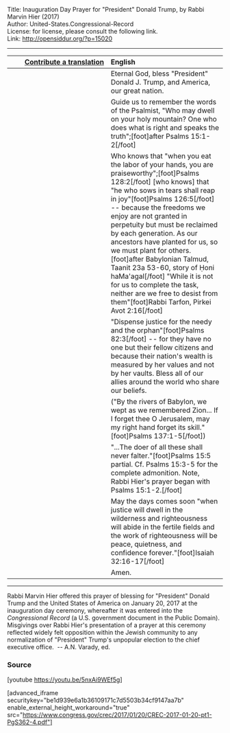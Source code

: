 <html>
<head></head>
<body>
Title: Inauguration Day Prayer for "President" Donald Trump, by Rabbi Marvin Hier (2017)<br />
Author: United-States.Congressional-Record<br />
License: for license, please consult the following link.<br />
Link: <a href="http://opensiddur.org/?p=15020">http://opensiddur.org/?p=15020</a>
<p />
<hr />

<table style="margin-left: auto;margin-right: auto;" class="draggable">
<thead><tr><th id="x" style="text-align: right;"><a href="/contributing/upload/">Contribute a translation</a></th><th style="text-align: left;">English</th></tr></thead>
<tbody>
<tr><td style="vertical-align:top;" width="46%">
<div class="liturgy"><span lang="he">

</span></div></td>
 
<td style="vertical-align:top;" width="53%">
<div class="english">
Eternal God, 
bless "President" Donald J. Trump, 
and America, our great nation.
</div></td></tr>


<tr><td style="vertical-align:top;" width="46%">
<div class="liturgy"><span lang="he">

</span></div></td>
 
<td style="vertical-align:top;" width="53%">
<div class="english">
Guide us to remember the words of the Psalmist, 
"Who may dwell on your holy mountain? 
One who does what is right 
and speaks the truth";[foot]after Psalms 15:1-2[/foot]
</div></td></tr>


<tr><td style="vertical-align:top;" width="46%">
<div class="liturgy"><span lang="he">

</span></div></td>
 
<td style="vertical-align:top;" width="53%">
<div class="english">
Who knows that "when you eat the labor of your hands, 
you are praiseworthy";[foot]Psalms 128:2[/foot]
[who knows] that "he who sows in tears 
shall reap in joy"[foot]Psalms 126:5[/foot] -- 
because the freedoms we enjoy 
are not granted in perpetuity 
but must be reclaimed 
by each generation.
As our ancestors have planted for us, 
so we must plant for others.[foot]after Babylonian Talmud, Taanit 23a 53-60, story of Ḥoni haMa'agal[/foot] 
"While it is not for us to complete the task, 
neither are we free to desist from them"[foot]Rabbi Tarfon, Pirkei Avot 2:16[/foot]
</div></td></tr>


<tr><td style="vertical-align:top;" width="46%">
<div class="liturgy"><span lang="he">

</span></div></td>
 
<td style="vertical-align:top;" width="53%">
<div class="english">
"Dispense justice for the needy and the orphan"[foot]Psalms 82:3[/foot] -- 
for they have no one but their fellow citizens 
and because their nation's wealth 
is measured by her values 
and not by her vaults.
Bless all of our allies around the world 
who share our beliefs. 
</div></td></tr>


<tr><td style="vertical-align:top;" width="46%">
<div class="liturgy"><span lang="he">

</span></div></td>
 
<td style="vertical-align:top;" width="53%">
<div class="english">
("By the rivers of Babylon, 
we wept as we remembered Zion... 
If I forget thee O Jerusalem, 
may my right hand forget its skill."[foot]Psalms 137:1-5[/foot])
</div></td></tr>


<tr><td style="vertical-align:top;" width="46%">
<div class="liturgy"><span lang="he">

</span></div></td>
 
<td style="vertical-align:top;" width="53%">
<div class="english">
"...The doer of all these 
shall never falter."[foot]Psalms 15:5 partial. Cf. Psalms 15:3-5 for the complete admonition. Note, Rabbi Hier's prayer began with Psalms 15:1-2.[/foot]
</div></td></tr>


<tr><td style="vertical-align:top;" width="46%">
<div class="liturgy"><span lang="he">

</span></div></td>
 
<td style="vertical-align:top;" width="53%">
<div class="english">
May the days comes soon 
"when justice will dwell in the wilderness 
and righteousness will abide in the fertile fields 
and the work of righteousness will be peace, quietness, and confidence forever."[foot]Isaiah 32:16-17[/foot]
</div></td></tr>


<tr><td style="vertical-align:top;" width="46%">
<div class="liturgy"><span lang="he">

</span></div></td>
 
<td style="vertical-align:top;" width="53%">
<div class="english">
Amen.
</div></td></tr>
</tbody></table>

<hr />

Rabbi Marvin Hier offered this prayer of blessing for "President" Donald Trump and the United States of America on January 20, 2017 at the inauguration day ceremony, whereafter it was entered into the <em>Congressional Record</em> (a U.S. government document in the Public Domain). Misgivings over Rabbi Hier's presentation of a prayer at this ceremony reflected widely felt opposition within the Jewish community to any normalization of "President" Trump's unpopular election to the chief executive office.  -- A.N. Varady, ed.

<h3>Source</h3>

[youtube https://youtu.be/5nxAi9WEf5g]

[advanced_iframe securitykey="be1d939e6a1b36109171c7d5503b34cf9147aa7b" enable_external_height_workaround="true" src="https://www.congress.gov/crec/2017/01/20/CREC-2017-01-20-pt1-PgS362-4.pdf"]
</body>
</html>